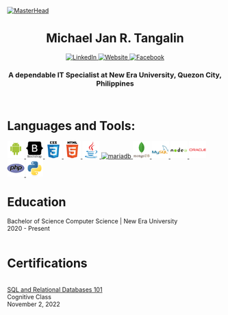 [![MasterHead](https://media.licdn.com/dms/image/D5616AQG8GlYh-Sc-4g/profile-displaybackgroundimage-shrink_350_1400/0/1685327266262?e=1701907200&v=beta&t=3aSVMUkWHsAPdclHDXGqKNt2986m8GKOqvx2z95Eg1I?width=1025&height=200)](https://rishavchanda.io)
<h1 align="center">Michael Jan R. Tangalin</h1>

<p align="center">
    <a href="https://www.linkedin.com/in/michael-jan-tangalin-86657b229/">
        <img src="https://img.shields.io/badge/linkedin-%230077B5.svg?style=for-the-badge&logo=linkedin&logoColor=white" alt="LinkedIn">
    </a>
    <a href="mailto: mj.tangalin2000@gmail.com">
        <img src="https://img.shields.io/badge/Gmail-D14836?style=for-the-badge&logo=gmail&logoColor=white" alt="Website">
    </a>
    <a href="https://www.facebook.com/profile.php?id=100092711776817">
        <img src="https://img.shields.io/badge/Facebook-%231877F2.svg?style=for-the-badge&logo=Facebook&logoColor=white" alt="Facebook">
    </a>
</p>



<h3 align="center">
    A dependable IT Specialist at New Era University, Quezon City, Philippines 
</h3>

<br>

<h1 align="left">Languages and Tools:</h1>
<p align="left"> <a href="https://developer.android.com" target="_blank" rel="noreferrer"> <img src="https://raw.githubusercontent.com/devicons/devicon/master/icons/android/android-original-wordmark.svg" alt="android" width="40" height="40"/> </a> <a href="https://getbootstrap.com" target="_blank" rel="noreferrer"> <img src="https://raw.githubusercontent.com/devicons/devicon/master/icons/bootstrap/bootstrap-plain-wordmark.svg" alt="bootstrap" width="40" height="40"/> </a> <a href="https://www.w3schools.com/css/" target="_blank" rel="noreferrer"> <img src="https://raw.githubusercontent.com/devicons/devicon/master/icons/css3/css3-original-wordmark.svg" alt="css3" width="40" height="40"/> </a> <a href="https://www.w3.org/html/" target="_blank" rel="noreferrer"> <img src="https://raw.githubusercontent.com/devicons/devicon/master/icons/html5/html5-original-wordmark.svg" alt="html5" width="40" height="40"/> </a> <a href="https://www.java.com" target="_blank" rel="noreferrer"> <img src="https://raw.githubusercontent.com/devicons/devicon/master/icons/java/java-original.svg" alt="java" width="40" height="40"/> </a> <a href="https://mariadb.org/" target="_blank" rel="noreferrer"> <img src="https://www.vectorlogo.zone/logos/mariadb/mariadb-icon.svg" alt="mariadb" width="40" height="40"/> </a> <a href="https://www.mongodb.com/" target="_blank" rel="noreferrer"> <img src="https://raw.githubusercontent.com/devicons/devicon/master/icons/mongodb/mongodb-original-wordmark.svg" alt="mongodb" width="40" height="40"/> </a> <a href="https://www.mysql.com/" target="_blank" rel="noreferrer"> <img src="https://raw.githubusercontent.com/devicons/devicon/master/icons/mysql/mysql-original-wordmark.svg" alt="mysql" width="40" height="40"/> </a> <a href="https://nodejs.org" target="_blank" rel="noreferrer"> <img src="https://raw.githubusercontent.com/devicons/devicon/master/icons/nodejs/nodejs-original-wordmark.svg" alt="nodejs" width="40" height="40"/> </a> <a href="https://www.oracle.com/" target="_blank" rel="noreferrer"> <img src="https://raw.githubusercontent.com/devicons/devicon/master/icons/oracle/oracle-original.svg" alt="oracle" width="40" height="40"/> </a> <a href="https://www.php.net" target="_blank" rel="noreferrer"> <img src="https://raw.githubusercontent.com/devicons/devicon/master/icons/php/php-original.svg" alt="php" width="40" height="40"/> </a> <a href="https://www.python.org" target="_blank" rel="noreferrer"> <img src="https://raw.githubusercontent.com/devicons/devicon/master/icons/python/python-original.svg" alt="python" width="40" height="40"/> </a> </p>

<h1 align="left">Education</h1>
<p align="left">Bachelor of Science Computer Science | New Era University <br>
2020 - Present <br><br></p>

<h1 align="left">Certifications</h1>
<p align ="left">
<a href="https://courses.cognitiveclass.ai/certificates/d1e5ab1d31cc4ecdba6beffd414bf145"><br>SQL and Relational Databases 101</a> <br>
                   Cognitive Class <br>
                   November 2, 2022 </center></p>
